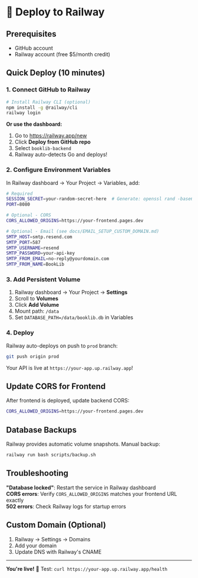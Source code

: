 # 🚀 Deploy to Railway

## Prerequisites
- GitHub account
- Railway account (free $5/month credit)

## Quick Deploy (10 minutes)

### 1. Connect GitHub to Railway

```bash
# Install Railway CLI (optional)
npm install -g @railway/cli
railway login
```

**Or use the dashboard:**
1. Go to https://railway.app/new
2. Click **Deploy from GitHub repo**
3. Select `booklib-backend`
4. Railway auto-detects Go and deploys!

### 2. Configure Environment Variables

In Railway dashboard → Your Project → Variables, add:

```bash
# Required
SESSION_SECRET=your-random-secret-here  # Generate: openssl rand -base64 32
PORT=8080

# Optional - CORS
CORS_ALLOWED_ORIGINS=https://your-frontend.pages.dev

# Optional - Email (see docs/EMAIL_SETUP_CUSTOM_DOMAIN.md)
SMTP_HOST=smtp.resend.com
SMTP_PORT=587
SMTP_USERNAME=resend
SMTP_PASSWORD=your-api-key
SMTP_FROM_EMAIL=no-reply@yourdomain.com
SMTP_FROM_NAME=BookLib
```

### 3. Add Persistent Volume

1. Railway dashboard → Your Project → **Settings**
2. Scroll to **Volumes**
3. Click **Add Volume**
4. Mount path: `/data`
5. Set `DATABASE_PATH=/data/booklib.db` in Variables

### 4. Deploy

Railway auto-deploys on push to `prod` branch:

```bash
git push origin prod
```

Your API is live at `https://your-app.up.railway.app`!

## Update CORS for Frontend

After frontend is deployed, update backend CORS:

```bash
CORS_ALLOWED_ORIGINS=https://your-frontend.pages.dev
```

## Database Backups

Railway provides automatic volume snapshots. Manual backup:

```bash
railway run bash scripts/backup.sh
```

## Troubleshooting

**"Database locked"**: Restart the service in Railway dashboard  
**CORS errors**: Verify `CORS_ALLOWED_ORIGINS` matches your frontend URL exactly  
**502 errors**: Check Railway logs for startup errors

## Custom Domain (Optional)

1. Railway → Settings → Domains
2. Add your domain
3. Update DNS with Railway's CNAME

---

**You're live!** 🎉 Test: `curl https://your-app.up.railway.app/health`
